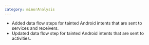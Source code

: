 ```yaml
---
category: minorAnalysis
---
```

* Added data flow steps for tainted Android intents that are sent to services and receivers.
* Updated data flow step for tainted Android intents that are sent to activities.
